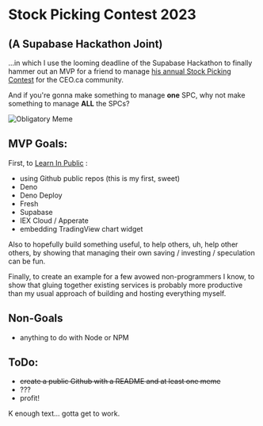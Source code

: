 # Stock Picking Contest 2023

## (A Supabase Hackathon Joint)

...in which I use the looming deadline of the Supabase Hackathon to finally hammer out an MVP for a friend to manage [his annual Stock Picking Contest](http://everythingeven.com/2022spc.php) for the CEO.ca community. 

And if you're gonna make something to manage **one** SPC, why not make something to manage **ALL** the SPCs?

![Obligatory Meme](https://i.imgflip.com/74r9ct.jpg)

## MVP Goals:

First, to [Learn In Public](https://www.swyx.io/learn-in-public) :

 * using Github public repos (this is my first, sweet)
 * Deno
 * Deno Deploy
 * Fresh
 * Supabase
 * IEX Cloud / Apperate
 * embedding TradingView chart widget

Also to hopefully build something useful, to help others, uh, help other others, by showing that managing their own saving / investing / speculation can be fun.

Finally, to create an example for a few avowed non-programmers I know, to show that gluing together existing services is probably more productive than my usual approach of building and hosting everything myself.

## Non-Goals

 * anything to do with Node or NPM

## ToDo:

 * ~~create a public Github with a README and at least one meme~~
 * ???
 * profit!
 
 K enough text... gotta get to work.

